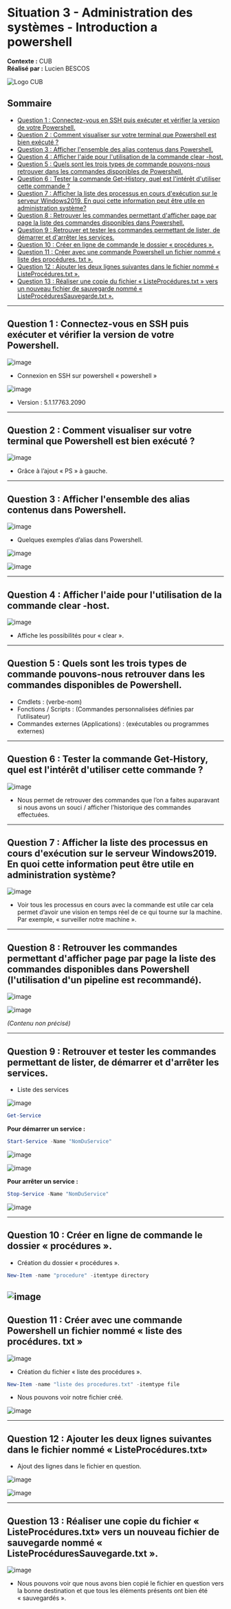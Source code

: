 # Situation 3 - Administration des systèmes - Introduction a powershell
**Contexte :** CUB  
**Réalisé par :** Lucien BESCOS  

![Logo CUB](../../medias/logocub.png)

## Sommaire

<!-- Sommaire auto généré -->
- [Question 1 : Connectez-vous en SSH puis exécuter et vérifier la version de votre Powershell.](#question-1--connectez-vous-en-ssh-puis-exécuter-et-vérifier-la-version-de-votre-powershell)
- [Question 2 : Comment visualiser sur votre terminal que Powershell est bien exécuté ?](#question-2--comment-visualiser-sur-votre-terminal-que-powershell-est-bien-exécuté-)
- [Question 3 : Afficher l'ensemble des alias contenus dans Powershell.](#question-3--afficher-lensemble-des-alias-contenus-dans-powershell)
- [Question 4 : Afficher l'aide pour l'utilisation de la commande clear -host.](#question-4--afficher-laide-pour-lutilisation-de-la-commande-clear--host)
- [Question 5 : Quels sont les trois types de commande pouvons-nous retrouver dans les commandes disponibles de Powershell.](#question-5--quels-sont-les-trois-types-de-commande-pouvons-nous-retrouver-dans-les-commandes-disponibles-de-powershell)
- [Question 6 : Tester la commande Get-History, quel est l'intérêt d'utiliser cette commande ?](#question-6--tester-la-commande-get-history-quel-est-lintérêt-dutiliser-cette-commande-)
- [Question 7 : Afficher la liste des processus en cours d'exécution sur le serveur Windows2019. En quoi cette information peut être utile en administration système?](#question-7--afficher-la-liste-des-processus-en-cours-dexécution-sur-le-serveur-windows2019-en-quoi-cette-information-peut-être-utile-en-administration-système)
- [Question 8 : Retrouver les commandes permettant d'afficher page par page la liste des commandes disponibles dans Powershell.](#question-8--retrouver-les-commandes-permettant-dafficher-page-par-page-la-liste-des-commandes-disponibles-dans-powershell)
- [Question 9 : Retrouver et tester les commandes permettant de lister, de démarrer et d'arrêter les services.](#question-9--retrouver-et-tester-les-commandes-permettant-de-lister-de-démarrer-et-darrêter-les-services)
- [Question 10 : Créer en ligne de commande le dossier « procédures ».](#question-10--créer-en-ligne-de-commande-le-dossier--procédures-)
- [Question 11 : Créer avec une commande Powershell un fichier nommé « liste des procédures. txt ».](#question-11--créer-avec-une-commande-powershell-un-fichier-nommé--liste-des-procédures-txt-)
- [Question 12 : Ajouter les deux lignes suivantes dans le fichier nommé « ListeProcédures.txt ».](#question-12--ajouter-les-deux-lignes-suivantes-dans-le-fichier-nommé--listeprocédurestxt-)
- [Question 13 : Réaliser une copie du fichier « ListeProcédures.txt » vers un nouveau fichier de sauvegarde nommé « ListeProcéduresSauvegarde.txt ».](#question-13--réaliser-une-copie-du-fichier--listeprocédurestxt--vers-un-nouveau-fichier-de-sauvegarde-nommé--listeprocéduressauvegardetxt-)

---

## Question 1 : ﻿﻿﻿Connectez-vous en SSH puis exécuter et vérifier la version de votre Powershell.

![image](../../medias/Powershell_1.png)

- Connexion en SSH sur powershell « powershell »

![image](../../medias/Powershell_2.png)

- Version : 5.1.17763.2090

---

## Question 2 : ﻿﻿﻿Comment visualiser sur votre terminal que Powershell est bien exécuté ?

![image](../../medias/Powershell_3.png)

- Grâce à l’ajout « PS » à gauche.

---

## Question 3 : ﻿﻿﻿Afficher l'ensemble des alias contenus dans Powershell.

![image](../../medias/Powershell_4.png)

 - Quelques exemples d’alias dans Powershell.

![image](../../medias/Powershell_5.png)

![image](../../medias/Powershell_6.png)

---

## Question 4 : ﻿﻿﻿Afficher l'aide pour l'utilisation de la commande clear -host.

![image](../../medias/Powershell_7.png)

- Affiche les possibilités pour « clear ».

---

## Question 5 : ﻿﻿﻿Quels sont les trois types de commande pouvons-nous retrouver dans les commandes disponibles de Powershell.

- Cmdlets : (verbe-nom)
- Fonctions / Scripts : (Commandes personnalisées définies par l’utilisateur)
- Commandes externes (Applications) : (exécutables ou programmes externes)

---

## Question 6 : ﻿﻿﻿Tester la commande Get-History, quel est l'intérêt d'utiliser cette commande ?

![image](../../medias/Powershell_8.png)

- Nous permet de retrouver des commandes que l’on a faites auparavant si nous avons un souci / afficher l’historique des commandes effectuées.

---

## Question 7 : ﻿﻿﻿Afficher la liste des processus en cours d'exécution sur le serveur Windows2019. En quoi cette information peut être utile en administration système?

![image](../../medias/Powershell_9.png)

- Voir tous les processus en cours avec la commande est utile car cela permet d’avoir une vision en temps réel de ce qui tourne sur la machine.  
Par exemple, « surveiller notre machine ».

---

## Question 8 : ﻿﻿﻿Retrouver les commandes permettant d'afficher page par page la liste des commandes disponibles dans Powershell (l'utilisation d'un pipeline est recommandé).

![image](../../medias/Powershell_10.png)

![image](../../medias/Powershell_11.png)

*(Contenu non précisé)*

---

## Question 9 : ﻿﻿﻿Retrouver et tester les commandes permettant de lister, de démarrer et d'arrêter les services.

- Liste des services

![image](../../medias/Powershell_12.png)

```powershell
Get-Service
```

**Pour démarrer un service :**  
```powershell
Start-Service -Name "NomDuService"
```

![image](../../medias/Powershell_13.png)

![image](../../medias/Powershell_14.png)

**Pour arrêter un service :**  
```powershell
Stop-Service -Name "NomDuService"
```
![image](../../medias/Powershell_15.png)

---

## Question 10 : ﻿﻿﻿﻿Créer en ligne de commande le dossier « procédures ».

- Création du dossier « procédures ».

```powershell
New-Item -name "procedure" -itemtype directory
```
![image](../../medias/Powershell_22.png)
---

## Question 11 : ﻿﻿﻿﻿Créer avec une commande Powershell un fichier nommé « liste des procédures. txt »

![image](../../medias/Powershell_16.png)

- Création du fichier « liste des procédures ».



```powershell
New-Item -name "liste des procedures.txt" -itemtype file
```

- Nous pouvons voir notre fichier créé.

![image](../../medias/Powershell_17.png)


---

## Question 12 :﻿﻿﻿﻿ Ajouter les deux lignes suivantes dans le fichier nommé « ListeProcédures.txt»

- Ajout des lignes dans le fichier en question.

![image](../../medias/Powershell_18.png)

![image](../../medias/Powershell_23.png)

---

## Question 13 :﻿﻿﻿﻿ Réaliser une copie du fichier « ListeProcédures.txt» vers un nouveau fichier de sauvegarde nommé « ListeProcéduresSauvegarde.txt ».


![image](../../medias/Powershell_21.png)

- Nous pouvons voir que nous avons bien copié le fichier en question vers la bonne destination et que tous les éléments présents ont bien été « sauvegardés ».
